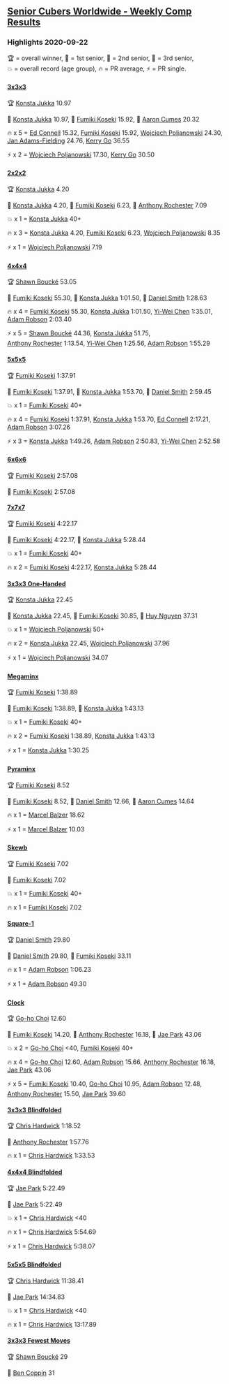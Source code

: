 <style>table {white-space: nowrap;}</style>
<link rel="stylesheet" type="text/css" href="/scw-comp/css/flags.css" />

## [Senior Cubers Worldwide - Weekly Comp Results](/scw-comp/results/)
### Highlights 2020-09-22

<span style="white-space: nowrap;">🏆 = overall winner</span>, <span style="white-space: nowrap;">🥇 = 1st senior</span>, <span style="white-space: nowrap;">🥈 = 2nd senior</span>, <span style="white-space: nowrap;">🥉 = 3rd senior</span>, <span style="white-space: nowrap;">💥 = overall record (age group)</span>, <span style="white-space: nowrap;">🔥 = PR average</span>, <span style="white-space: nowrap;">⚡ = PR single</span>.

#### [3x3x3](333.md)

<span style="white-space: nowrap;">🏆 [Konsta Jukka](../../persons/konsta_jukka/333.md) 10.97</span>

<span style="white-space: nowrap;">🥇 [Konsta Jukka](../../persons/konsta_jukka/333.md) 10.97</span>, <span style="white-space: nowrap;">🥈 [Fumiki Koseki](../../persons/fumiki_koseki/333.md) 15.92</span>, <span style="white-space: nowrap;">🥉 [Aaron Cumes](../../persons/aaron_cumes/333.md) 20.32</span>

🔥 x 5 = <span style="white-space: nowrap;">[Ed Connell](../../persons/ed_connell/333.md) 15.32</span>, <span style="white-space: nowrap;">[Fumiki Koseki](../../persons/fumiki_koseki/333.md) 15.92</span>, <span style="white-space: nowrap;">[Wojciech Poljanowski](../../persons/wojciech_poljanowski/333.md) 24.30</span>, <span style="white-space: nowrap;">[Jan Adams-Fielding](../../persons/jan_adams_fielding/333.md) 24.76</span>, <span style="white-space: nowrap;">[Kerry Go](../../persons/kerry_go/333.md) 36.55</span>

⚡ x 2 = <span style="white-space: nowrap;">[Wojciech Poljanowski](../../persons/wojciech_poljanowski/333.md) 17.30</span>, <span style="white-space: nowrap;">[Kerry Go](../../persons/kerry_go/333.md) 30.50</span>

#### [2x2x2](222.md)

<span style="white-space: nowrap;">🏆 [Konsta Jukka](../../persons/konsta_jukka/222.md) 4.20</span>

<span style="white-space: nowrap;">🥇 [Konsta Jukka](../../persons/konsta_jukka/222.md) 4.20</span>, <span style="white-space: nowrap;">🥈 [Fumiki Koseki](../../persons/fumiki_koseki/222.md) 6.23</span>, <span style="white-space: nowrap;">🥉 [Anthony Rochester](../../persons/anthony_rochester/222.md) 7.09</span>

💥 x 1 = <span style="white-space: nowrap;">[Konsta Jukka](../../persons/konsta_jukka/222.md) 40+</span>

🔥 x 3 = <span style="white-space: nowrap;">[Konsta Jukka](../../persons/konsta_jukka/222.md) 4.20</span>, <span style="white-space: nowrap;">[Fumiki Koseki](../../persons/fumiki_koseki/222.md) 6.23</span>, <span style="white-space: nowrap;">[Wojciech Poljanowski](../../persons/wojciech_poljanowski/222.md) 8.35</span>

⚡ x 1 = <span style="white-space: nowrap;">[Wojciech Poljanowski](../../persons/wojciech_poljanowski/222.md) 7.19</span>

#### [4x4x4](444.md)

<span style="white-space: nowrap;">🏆 [Shawn Boucké](../../persons/shawn_boucke/444.md) 53.05</span>

<span style="white-space: nowrap;">🥇 [Fumiki Koseki](../../persons/fumiki_koseki/444.md) 55.30</span>, <span style="white-space: nowrap;">🥈 [Konsta Jukka](../../persons/konsta_jukka/444.md) 1:01.50</span>, <span style="white-space: nowrap;">🥉 [Daniel Smith](../../persons/daniel_smith/444.md) 1:28.63</span>

🔥 x 4 = <span style="white-space: nowrap;">[Fumiki Koseki](../../persons/fumiki_koseki/444.md) 55.30</span>, <span style="white-space: nowrap;">[Konsta Jukka](../../persons/konsta_jukka/444.md) 1:01.50</span>, <span style="white-space: nowrap;">[Yi-Wei Chen](../../persons/yi_wei_chen/444.md) 1:35.01</span>, <span style="white-space: nowrap;">[Adam Robson](../../persons/adam_robson/444.md) 2:03.40</span>

⚡ x 5 = <span style="white-space: nowrap;">[Shawn Boucké](../../persons/shawn_boucke/444.md) 44.36</span>, <span style="white-space: nowrap;">[Konsta Jukka](../../persons/konsta_jukka/444.md) 51.75</span>, <span style="white-space: nowrap;">[Anthony Rochester](../../persons/anthony_rochester/444.md) 1:13.54</span>, <span style="white-space: nowrap;">[Yi-Wei Chen](../../persons/yi_wei_chen/444.md) 1:25.56</span>, <span style="white-space: nowrap;">[Adam Robson](../../persons/adam_robson/444.md) 1:55.29</span>

#### [5x5x5](555.md)

<span style="white-space: nowrap;">🏆 [Fumiki Koseki](../../persons/fumiki_koseki/555.md) 1:37.91</span>

<span style="white-space: nowrap;">🥇 [Fumiki Koseki](../../persons/fumiki_koseki/555.md) 1:37.91</span>, <span style="white-space: nowrap;">🥈 [Konsta Jukka](../../persons/konsta_jukka/555.md) 1:53.70</span>, <span style="white-space: nowrap;">🥉 [Daniel Smith](../../persons/daniel_smith/555.md) 2:59.45</span>

💥 x 1 = <span style="white-space: nowrap;">[Fumiki Koseki](../../persons/fumiki_koseki/555.md) 40+</span>

🔥 x 4 = <span style="white-space: nowrap;">[Fumiki Koseki](../../persons/fumiki_koseki/555.md) 1:37.91</span>, <span style="white-space: nowrap;">[Konsta Jukka](../../persons/konsta_jukka/555.md) 1:53.70</span>, <span style="white-space: nowrap;">[Ed Connell](../../persons/ed_connell/555.md) 2:17.21</span>, <span style="white-space: nowrap;">[Adam Robson](../../persons/adam_robson/555.md) 3:07.26</span>

⚡ x 3 = <span style="white-space: nowrap;">[Konsta Jukka](../../persons/konsta_jukka/555.md) 1:49.26</span>, <span style="white-space: nowrap;">[Adam Robson](../../persons/adam_robson/555.md) 2:50.83</span>, <span style="white-space: nowrap;">[Yi-Wei Chen](../../persons/yi_wei_chen/555.md) 2:52.58</span>

#### [6x6x6](666.md)

<span style="white-space: nowrap;">🏆 [Fumiki Koseki](../../persons/fumiki_koseki/666.md) 2:57.08</span>

<span style="white-space: nowrap;">🥇 [Fumiki Koseki](../../persons/fumiki_koseki/666.md) 2:57.08</span>

#### [7x7x7](777.md)

<span style="white-space: nowrap;">🏆 [Fumiki Koseki](../../persons/fumiki_koseki/777.md) 4:22.17</span>

<span style="white-space: nowrap;">🥇 [Fumiki Koseki](../../persons/fumiki_koseki/777.md) 4:22.17</span>, <span style="white-space: nowrap;">🥈 [Konsta Jukka](../../persons/konsta_jukka/777.md) 5:28.44</span>

💥 x 1 = <span style="white-space: nowrap;">[Fumiki Koseki](../../persons/fumiki_koseki/777.md) 40+</span>

🔥 x 2 = <span style="white-space: nowrap;">[Fumiki Koseki](../../persons/fumiki_koseki/777.md) 4:22.17</span>, <span style="white-space: nowrap;">[Konsta Jukka](../../persons/konsta_jukka/777.md) 5:28.44</span>

#### [3x3x3 One-Handed](333oh.md)

<span style="white-space: nowrap;">🏆 [Konsta Jukka](../../persons/konsta_jukka/333oh.md) 22.45</span>

<span style="white-space: nowrap;">🥇 [Konsta Jukka](../../persons/konsta_jukka/333oh.md) 22.45</span>, <span style="white-space: nowrap;">🥈 [Fumiki Koseki](../../persons/fumiki_koseki/333oh.md) 30.85</span>, <span style="white-space: nowrap;">🥉 [Huy Nguyen](../../persons/huy_nguyen/333oh.md) 37.31</span>

💥 x 1 = <span style="white-space: nowrap;">[Wojciech Poljanowski](../../persons/wojciech_poljanowski/333oh.md) 50+</span>

🔥 x 2 = <span style="white-space: nowrap;">[Konsta Jukka](../../persons/konsta_jukka/333oh.md) 22.45</span>, <span style="white-space: nowrap;">[Wojciech Poljanowski](../../persons/wojciech_poljanowski/333oh.md) 37.96</span>

⚡ x 1 = <span style="white-space: nowrap;">[Wojciech Poljanowski](../../persons/wojciech_poljanowski/333oh.md) 34.07</span>

#### [Megaminx](minx.md)

<span style="white-space: nowrap;">🏆 [Fumiki Koseki](../../persons/fumiki_koseki/minx.md) 1:38.89</span>

<span style="white-space: nowrap;">🥇 [Fumiki Koseki](../../persons/fumiki_koseki/minx.md) 1:38.89</span>, <span style="white-space: nowrap;">🥈 [Konsta Jukka](../../persons/konsta_jukka/minx.md) 1:43.13</span>

💥 x 1 = <span style="white-space: nowrap;">[Fumiki Koseki](../../persons/fumiki_koseki/minx.md) 40+</span>

🔥 x 2 = <span style="white-space: nowrap;">[Fumiki Koseki](../../persons/fumiki_koseki/minx.md) 1:38.89</span>, <span style="white-space: nowrap;">[Konsta Jukka](../../persons/konsta_jukka/minx.md) 1:43.13</span>

⚡ x 1 = <span style="white-space: nowrap;">[Konsta Jukka](../../persons/konsta_jukka/minx.md) 1:30.25</span>

#### [Pyraminx](pyram.md)

<span style="white-space: nowrap;">🏆 [Fumiki Koseki](../../persons/fumiki_koseki/pyram.md) 8.52</span>

<span style="white-space: nowrap;">🥇 [Fumiki Koseki](../../persons/fumiki_koseki/pyram.md) 8.52</span>, <span style="white-space: nowrap;">🥈 [Daniel Smith](../../persons/daniel_smith/pyram.md) 12.66</span>, <span style="white-space: nowrap;">🥉 [Aaron Cumes](../../persons/aaron_cumes/pyram.md) 14.64</span>

🔥 x 1 = <span style="white-space: nowrap;">[Marcel Balzer](../../persons/marcel_balzer/pyram.md) 18.62</span>

⚡ x 1 = <span style="white-space: nowrap;">[Marcel Balzer](../../persons/marcel_balzer/pyram.md) 10.03</span>

#### [Skewb](skewb.md)

<span style="white-space: nowrap;">🏆 [Fumiki Koseki](../../persons/fumiki_koseki/skewb.md) 7.02</span>

<span style="white-space: nowrap;">🥇 [Fumiki Koseki](../../persons/fumiki_koseki/skewb.md) 7.02</span>

💥 x 1 = <span style="white-space: nowrap;">[Fumiki Koseki](../../persons/fumiki_koseki/skewb.md) 40+</span>

🔥 x 1 = <span style="white-space: nowrap;">[Fumiki Koseki](../../persons/fumiki_koseki/skewb.md) 7.02</span>

#### [Square-1](sq1.md)

<span style="white-space: nowrap;">🏆 [Daniel Smith](../../persons/daniel_smith/sq1.md) 29.80</span>

<span style="white-space: nowrap;">🥇 [Daniel Smith](../../persons/daniel_smith/sq1.md) 29.80</span>, <span style="white-space: nowrap;">🥈 [Fumiki Koseki](../../persons/fumiki_koseki/sq1.md) 33.11</span>

🔥 x 1 = <span style="white-space: nowrap;">[Adam Robson](../../persons/adam_robson/sq1.md) 1:06.23</span>

⚡ x 1 = <span style="white-space: nowrap;">[Adam Robson](../../persons/adam_robson/sq1.md) 49.30</span>

#### [Clock](clock.md)

<span style="white-space: nowrap;">🏆 [Go-ho Choi](../../persons/go_ho_choi/clock.md) 12.60</span>

<span style="white-space: nowrap;">🥇 [Fumiki Koseki](../../persons/fumiki_koseki/clock.md) 14.20</span>, <span style="white-space: nowrap;">🥈 [Anthony Rochester](../../persons/anthony_rochester/clock.md) 16.18</span>, <span style="white-space: nowrap;">🥉 [Jae Park](../../persons/jae_park/clock.md) 43.06</span>

💥 x 2 = <span style="white-space: nowrap;">[Go-ho Choi](../../persons/go_ho_choi/clock.md) <40</span>, <span style="white-space: nowrap;">[Fumiki Koseki](../../persons/fumiki_koseki/clock.md) 40+</span>

🔥 x 4 = <span style="white-space: nowrap;">[Go-ho Choi](../../persons/go_ho_choi/clock.md) 12.60</span>, <span style="white-space: nowrap;">[Adam Robson](../../persons/adam_robson/clock.md) 15.66</span>, <span style="white-space: nowrap;">[Anthony Rochester](../../persons/anthony_rochester/clock.md) 16.18</span>, <span style="white-space: nowrap;">[Jae Park](../../persons/jae_park/clock.md) 43.06</span>

⚡ x 5 = <span style="white-space: nowrap;">[Fumiki Koseki](../../persons/fumiki_koseki/clock.md) 10.40</span>, <span style="white-space: nowrap;">[Go-ho Choi](../../persons/go_ho_choi/clock.md) 10.95</span>, <span style="white-space: nowrap;">[Adam Robson](../../persons/adam_robson/clock.md) 12.48</span>, <span style="white-space: nowrap;">[Anthony Rochester](../../persons/anthony_rochester/clock.md) 15.50</span>, <span style="white-space: nowrap;">[Jae Park](../../persons/jae_park/clock.md) 39.60</span>

#### [3x3x3 Blindfolded](333bf.md)

<span style="white-space: nowrap;">🏆 [Chris Hardwick](../../persons/chris_hardwick/333bf.md) 1:18.52</span>

<span style="white-space: nowrap;">🥇 [Anthony Rochester](../../persons/anthony_rochester/333bf.md) 1:57.76</span>

🔥 x 1 = <span style="white-space: nowrap;">[Chris Hardwick](../../persons/chris_hardwick/333bf.md) 1:33.53</span>

#### [4x4x4 Blindfolded](444bf.md)

<span style="white-space: nowrap;">🏆 [Jae Park](../../persons/jae_park/444bf.md) 5:22.49</span>

<span style="white-space: nowrap;">🥇 [Jae Park](../../persons/jae_park/444bf.md) 5:22.49</span>

💥 x 1 = <span style="white-space: nowrap;">[Chris Hardwick](../../persons/chris_hardwick/444bf.md) <40</span>

🔥 x 1 = <span style="white-space: nowrap;">[Chris Hardwick](../../persons/chris_hardwick/444bf.md) 5:54.69</span>

⚡ x 1 = <span style="white-space: nowrap;">[Chris Hardwick](../../persons/chris_hardwick/444bf.md) 5:38.07</span>

#### [5x5x5 Blindfolded](555bf.md)

<span style="white-space: nowrap;">🏆 [Chris Hardwick](../../persons/chris_hardwick/555bf.md) 11:38.41</span>

<span style="white-space: nowrap;">🥇 [Jae Park](../../persons/jae_park/555bf.md) 14:34.83</span>

💥 x 1 = <span style="white-space: nowrap;">[Chris Hardwick](../../persons/chris_hardwick/555bf.md) <40</span>

🔥 x 1 = <span style="white-space: nowrap;">[Chris Hardwick](../../persons/chris_hardwick/555bf.md) 13:17.89</span>

#### [3x3x3 Fewest Moves](333fm.md)

<span style="white-space: nowrap;">🏆 [Shawn Boucké](../../persons/shawn_boucke/333fm.md) 29</span>

<span style="white-space: nowrap;">🥇 [Ben Coppin](../../persons/ben_coppin/333fm.md) 31</span>


<!-- Global site tag (gtag.js) - Google Analytics -->
<script async src="https://www.googletagmanager.com/gtag/js?id=UA-86348435-3"></script>
<script>window.dataLayer = window.dataLayer || []; function gtag() {dataLayer.push(arguments);} gtag('js', new Date()); gtag('config', 'UA-86348435-3');</script>
